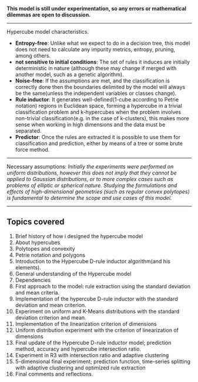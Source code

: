 **This model is still under experimentation, so any errors or mathematical dilemmas are open to discussion.**

---

Hypercube model characteristics.
* **Entropy-free**: Unlike what we expect to do in a decision tree, this model does not need to calculate any impurity metrics, entropy, pruning, among others.
* **not sensitive to initial conditions**: The set of rules it induces are initially deterministic in nature (although these may change if merged with another model, such as a genetic algorithm).
* **Noise-free**: If the assumptions are met, and the classification is correctly done then the boundaries delimited by the model will always be the same(unless the independent variables or classes change).
* **Rule inductor**: It generates well-defined(1-cube according to Petrie notation) regions in Euclidean space, forming a hypercube in a trivial classification problem and k-hypercubes when the problem involves non-trivial classification(e.g. in the case of k-clusters), this makes more sense when working in high dimensions and the data must be separated.
* **Predictor**: Once the rules are extracted it is possible to use them for classification and prediction, either by means of a tree or some brute force method.

---

Necessary assumptions: *Initially the experiments were performed on uniform distributions, however this does not imply that they cannot be applied to Gaussian distributions, or to more complex cases such as problems of elliptic or spherical nature. Studying the formulations and effects of high-dimensional geometries (such as regular convex polytopes) is fundamental to determine the scope and use cases of this model.*

---

## Topics covered

1. Brief history of how i designed the hypercube model
2. About hypercubes
3. Polytopes and convexity
4. Petrie notation and polygons
5. Introduction to the Hypercube D-rule inductor algorithm(and his elements).
6. General understanding of the Hypercube model
7. Dependencies
8. First approach to the model: rule extraction using the standard deviation and mean criteria.
9. Implementation of the hypercube D-rule inductor with the standard deviation and mean criterion.
10. Experiment on uniform and K-Means distributions with the standard deviation criterion and mean.
11. Implementation of the linearization criterion of dimensions
12. Uniform distribution experiment with the criterion of linearization of dimensions
13. Final update of the Hypercube D-rule inductor model; prediction method, accuracy and hypercube intersection ratio.
14. Experiment in R3 with intersection ratio and adaptive clustering
15. 5-dimensional final experiment; prediction function, time-series splitting with adaptive clustering and optimized rule extraction
16. Final comments and reflections.
